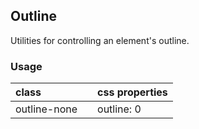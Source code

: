 ## Outline

Utilities for controlling an element's outline.

### Usage

| class |  | css properties |
|:--|:--|:--|
| outline-none |  | outline: 0 |


